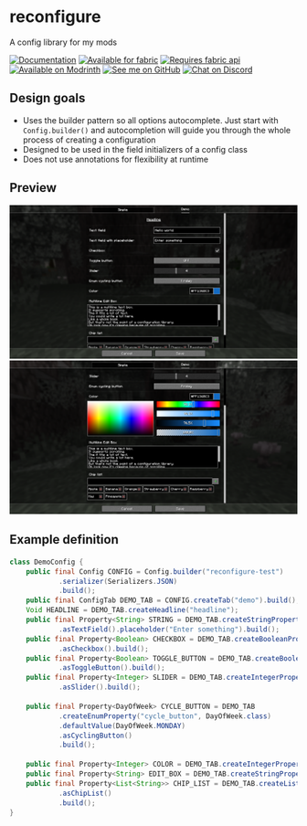 # reconfigure

A config library for my mods

[<img alt="Documentation" height="56" src="https://badges.penpow.dev/badges/documentation/generic/cozy.svg">](https://replaceitem.github.io/reconfigure/)
[<img alt="Available for fabric" height="56" src="https://badges.penpow.dev/badges/supported/fabric/cozy.svg">](https://fabricmc.net/)
[<img alt="Requires fabric api" height="56" src="https://badges.penpow.dev/badges/requires/fabric-api/cozy.svg">](https://modrinth.com/mod/fabric-api)
[<img alt="Available on Modrinth" height="56" src="https://badges.penpow.dev/badges/available/modrinth/cozy.svg">](https://modrinth.com/mod/reconfigure)
[<img alt="See me on GitHub" height="56" src="https://badges.penpow.dev/badges/social/github-singular/cozy.svg">](https://github.com/replaceitem)
[<img alt="Chat on Discord" height="56" src="https://badges.penpow.dev/badges/social/discord-singular/cozy.svg">](https://discord.gg/etTDQAVSgt)

## Design goals

* Uses the builder pattern so all options autocomplete. Just start with `Config.builder()` and autocompletion will guide you through the whole process of creating a configuration
* Designed to be used in the field initializers of a config class
* Does not use annotations for flexibility at runtime

## Preview

![Basic widgets](https://github.com/replaceitem/reconfigure/blob/main/widgets-1.png?raw=true)
![Advanced widgets](https://github.com/replaceitem/reconfigure/blob/main/widgets-2.png?raw=true)

## Example definition

```java
class DemoConfig {
    public final Config CONFIG = Config.builder("reconfigure-test")
            .serializer(Serializers.JSON)
            .build();
    public final ConfigTab DEMO_TAB = CONFIG.createTab("demo").build();
    Void HEADLINE = DEMO_TAB.createHeadline("headline");
    public final Property<String> STRING = DEMO_TAB.createStringProperty("string").defaultValue("Hello world")
            .asTextField().placeholder("Enter something").build();
    public final Property<Boolean> CHECKBOX = DEMO_TAB.createBooleanProperty("checkbox").defaultValue(true)
            .asCheckbox().build();
    public final Property<Boolean> TOGGLE_BUTTON = DEMO_TAB.createBooleanProperty("toggle_button")
            .asToggleButton().build();
    public final Property<Integer> SLIDER = DEMO_TAB.createIntegerProperty("slider").defaultValue(4).range(1,10)
            .asSlider().build();

    public final Property<DayOfWeek> CYCLE_BUTTON = DEMO_TAB
            .createEnumProperty("cycle_button", DayOfWeek.class)
            .defaultValue(DayOfWeek.MONDAY)
            .asCyclingButton()
            .build();

    public final Property<Integer> COLOR = DEMO_TAB.createIntegerProperty("color").asColorPicker().build();
    public final Property<String> EDIT_BOX = DEMO_TAB.createStringProperty("box").asEditBox().build();
    public final Property<List<String>> CHIP_LIST = DEMO_TAB.createListProperty("chiplist")
            .asChipList()
            .build();
}
```
